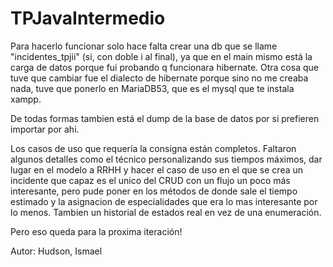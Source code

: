 # TPJavaIntermedio

Para hacerlo funcionar solo hace falta crear una db que se llame "incidentes_tpjii" (si, con doble i al final), ya que en el main mismo está la carga de datos porque fui probando q funcionara hibernate. Otra cosa que tuve que cambiar fue el dialecto de hibernate porque sino no me creaba nada, tuve que ponerlo en MariaDB53, que es el mysql que te instala xampp. 

De todas formas tambien está el dump de la base de datos por si prefieren importar por ahi.

Los casos de uso que requería la consigna están completos. Faltaron algunos detalles como el técnico personalizando sus tiempos máximos, dar lugar en el modelo a RRHH y hacer el caso de uso en el que se crea un incidente que capaz es el unico del CRUD con un flujo un poco más interesante, pero pude poner en los métodos de donde sale el tiempo estimado y la asignacion de especialidades que era lo mas interesante por lo menos. Tambien un historial de estados real en vez de una enumeración.

Pero eso queda para la proxima iteración!

Autor: Hudson, Ismael
